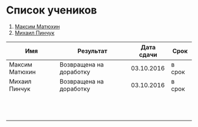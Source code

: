 # Список учеников
1. [Максим Матюхин](students/Matyhin.md) 
1. [Михаил Пинчук ](students/Pinchuk.md) 


| Имя  | Результат  | Дата сдачи   |  Срок |
|---|---|---|---|
| Максим Матюхин  | Возвращена на доработку  | 03.10.2016  | в срок  |   |
| Михаил Пинчук  | Возвращена на доработку    |  03.10.2016  | в срок   |
|   |   |   |   |
|   |   |   |   |
|   |   |   |   |
|   |   |   |   |
|   |   |   |   |
|   |   |   |   |
|   |   |   |   |
|   |   |   |   |
|   |   |   |   |
|   |   |   |   |
|   |   |   |   |
|   |   |   |   |